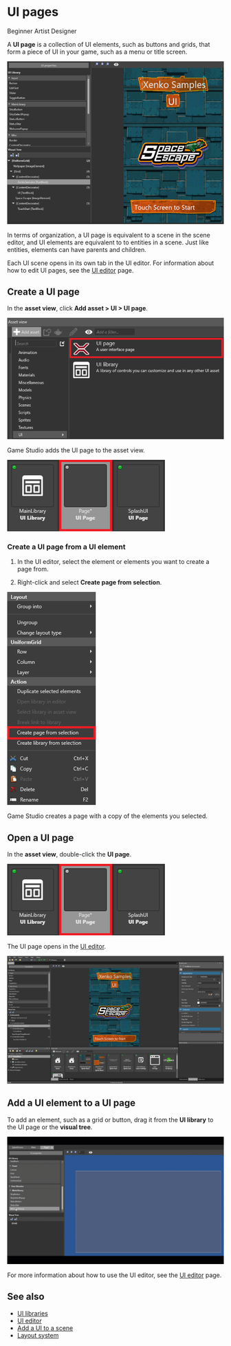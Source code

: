 # UI pages

<span class="label label-doc-level">Beginner</span>
<span class="label label-doc-audience">Artist</span>
<span class="label label-doc-audience">Designer</span>

A **UI page** is a collection of UI elements, such as buttons and grids, that form a piece of UI in your game, such as a menu or title screen.

![UI page](media/ui-page.png)

In terms of organization, a UI page is equivalent to a scene in the scene editor, and UI elements are equivalent to to entities in a scene. Just like entities, elements can have parents and children.

Each UI scene opens in its own tab in the UI editor. For information about how to edit UI pages, see the [UI editor](ui-editor.md) page.

## Create a UI page

In the **asset view**, click **Add asset > UI > UI page**.

![Add UI page](media/add-ui-page.png)

Game Studio adds the UI page to the asset view.

![Added UI page](media/added-ui-page.png)

### Create a UI page from a UI element

1. In the UI editor, select the element or elements you want to create a page from.

2. Right-click and select **Create page from selection**.

![Create page from selection](media/create-page-from-selection.png)

Game Studio creates a page with a copy of the elements you selected.

## Open a UI page

In the **asset view**, double-click the **UI page**.

![Added UI page](media/added-ui-page.png)

The UI page opens in the [UI editor](ui-editor.md).

![UI editor overview](media/ui-editor.png)

## Add a UI element to a UI page

To add an element, such as a grid or button, drag it from the **UI library** to the UI page or the **visual tree**.

![Add UI element](media/add-ui-element.gif)

For more information about how to use the UI editor, see the [UI editor](ui-editor.md) page.

## See also

* [UI libraries](ui-libraries.md)
* [UI editor](ui-editor.md)
* [Add a UI to a scene](add-a-ui-to-a-scene.md)
* [Layout system](layout-system.md)
